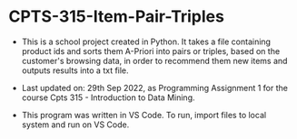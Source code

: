 # CPTS-315-Item-Pair-Triples

* This is a school project created in Python. It takes a file containing product ids and sorts them A-Priori into pairs or triples, based on the customer's browsing data, in order to recommend them new items and outputs results into a txt file.

* Last updated on: 29th Sep 2022, as Programming Assignment 1 for the course Cpts 315 - Introduction to Data Mining.

* This program was written in VS Code. To run, import files to local system and run on VS Code.
